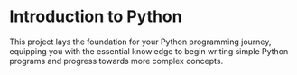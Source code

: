 # Introduction to Python

This project lays the foundation for your Python programming journey, equipping you with the essential knowledge to begin writing simple Python programs and progress towards more complex concepts.
